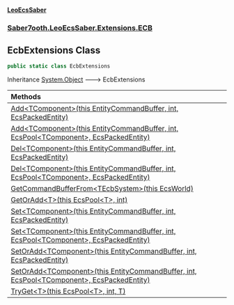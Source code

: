 #### [LeoEcsSaber](index.md 'index')
### [Saber7ooth.LeoEcsSaber.Extensions.ECB](Saber7ooth.LeoEcsSaber.Extensions.ECB.md 'Saber7ooth.LeoEcsSaber.Extensions.ECB')

## EcbExtensions Class

```csharp
public static class EcbExtensions
```

Inheritance [System.Object](https://docs.microsoft.com/en-us/dotnet/api/System.Object 'System.Object') &#129106; EcbExtensions

| Methods | |
| :--- | :--- |
| [Add&lt;TComponent&gt;(this EntityCommandBuffer, int, EcsPackedEntity)](EcbExtensions.Add_TComponent_(thisEntityCommandBuffer,int,EcsPackedEntity).md 'Saber7ooth.LeoEcsSaber.Extensions.ECB.EcbExtensions.Add<TComponent>(this Saber7ooth.LeoEcsSaber.Extensions.ECB.EntityCommandBuffer, int, Saber7ooth.LeoEcsSaber.EcsPackedEntity)') | |
| [Add&lt;TComponent&gt;(this EntityCommandBuffer, int, EcsPool&lt;TComponent&gt;, EcsPackedEntity)](EcbExtensions.Add_TComponent_(thisEntityCommandBuffer,int,EcsPool_TComponent_,EcsPackedEntity).md 'Saber7ooth.LeoEcsSaber.Extensions.ECB.EcbExtensions.Add<TComponent>(this Saber7ooth.LeoEcsSaber.Extensions.ECB.EntityCommandBuffer, int, Saber7ooth.LeoEcsSaber.EcsPool<TComponent>, Saber7ooth.LeoEcsSaber.EcsPackedEntity)') | |
| [Del&lt;TComponent&gt;(this EntityCommandBuffer, int, EcsPackedEntity)](EcbExtensions.Del_TComponent_(thisEntityCommandBuffer,int,EcsPackedEntity).md 'Saber7ooth.LeoEcsSaber.Extensions.ECB.EcbExtensions.Del<TComponent>(this Saber7ooth.LeoEcsSaber.Extensions.ECB.EntityCommandBuffer, int, Saber7ooth.LeoEcsSaber.EcsPackedEntity)') | |
| [Del&lt;TComponent&gt;(this EntityCommandBuffer, int, EcsPool&lt;TComponent&gt;, EcsPackedEntity)](EcbExtensions.Del_TComponent_(thisEntityCommandBuffer,int,EcsPool_TComponent_,EcsPackedEntity).md 'Saber7ooth.LeoEcsSaber.Extensions.ECB.EcbExtensions.Del<TComponent>(this Saber7ooth.LeoEcsSaber.Extensions.ECB.EntityCommandBuffer, int, Saber7ooth.LeoEcsSaber.EcsPool<TComponent>, Saber7ooth.LeoEcsSaber.EcsPackedEntity)') | |
| [GetCommandBufferFrom&lt;TEcbSystem&gt;(this EcsWorld)](EcbExtensions.GetCommandBufferFrom_TEcbSystem_(thisEcsWorld).md 'Saber7ooth.LeoEcsSaber.Extensions.ECB.EcbExtensions.GetCommandBufferFrom<TEcbSystem>(this Saber7ooth.LeoEcsSaber.EcsWorld)') | |
| [GetOrAdd&lt;T&gt;(this EcsPool&lt;T&gt;, int)](EcbExtensions.GetOrAdd_T_(thisEcsPool_T_,int).md 'Saber7ooth.LeoEcsSaber.Extensions.ECB.EcbExtensions.GetOrAdd<T>(this Saber7ooth.LeoEcsSaber.EcsPool<T>, int)') | |
| [Set&lt;TComponent&gt;(this EntityCommandBuffer, int, EcsPackedEntity)](EcbExtensions.Set_TComponent_(thisEntityCommandBuffer,int,EcsPackedEntity).md 'Saber7ooth.LeoEcsSaber.Extensions.ECB.EcbExtensions.Set<TComponent>(this Saber7ooth.LeoEcsSaber.Extensions.ECB.EntityCommandBuffer, int, Saber7ooth.LeoEcsSaber.EcsPackedEntity)') | |
| [Set&lt;TComponent&gt;(this EntityCommandBuffer, int, EcsPool&lt;TComponent&gt;, EcsPackedEntity)](EcbExtensions.Set_TComponent_(thisEntityCommandBuffer,int,EcsPool_TComponent_,EcsPackedEntity).md 'Saber7ooth.LeoEcsSaber.Extensions.ECB.EcbExtensions.Set<TComponent>(this Saber7ooth.LeoEcsSaber.Extensions.ECB.EntityCommandBuffer, int, Saber7ooth.LeoEcsSaber.EcsPool<TComponent>, Saber7ooth.LeoEcsSaber.EcsPackedEntity)') | |
| [SetOrAdd&lt;TComponent&gt;(this EntityCommandBuffer, int, EcsPackedEntity)](EcbExtensions.SetOrAdd_TComponent_(thisEntityCommandBuffer,int,EcsPackedEntity).md 'Saber7ooth.LeoEcsSaber.Extensions.ECB.EcbExtensions.SetOrAdd<TComponent>(this Saber7ooth.LeoEcsSaber.Extensions.ECB.EntityCommandBuffer, int, Saber7ooth.LeoEcsSaber.EcsPackedEntity)') | |
| [SetOrAdd&lt;TComponent&gt;(this EntityCommandBuffer, int, EcsPool&lt;TComponent&gt;, EcsPackedEntity)](EcbExtensions.SetOrAdd_TComponent_(thisEntityCommandBuffer,int,EcsPool_TComponent_,EcsPackedEntity).md 'Saber7ooth.LeoEcsSaber.Extensions.ECB.EcbExtensions.SetOrAdd<TComponent>(this Saber7ooth.LeoEcsSaber.Extensions.ECB.EntityCommandBuffer, int, Saber7ooth.LeoEcsSaber.EcsPool<TComponent>, Saber7ooth.LeoEcsSaber.EcsPackedEntity)') | |
| [TryGet&lt;T&gt;(this EcsPool&lt;T&gt;, int, T)](EcbExtensions.TryGet_T_(thisEcsPool_T_,int,T).md 'Saber7ooth.LeoEcsSaber.Extensions.ECB.EcbExtensions.TryGet<T>(this Saber7ooth.LeoEcsSaber.EcsPool<T>, int, T)') | |
